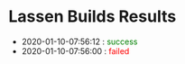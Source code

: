 # Lassen Builds Results

 - 2020-01-10-07:56:12 : <span style="color:green">success</span>
 - 2020-01-10-07:56:00 : <span style="color:red">failed</span>
